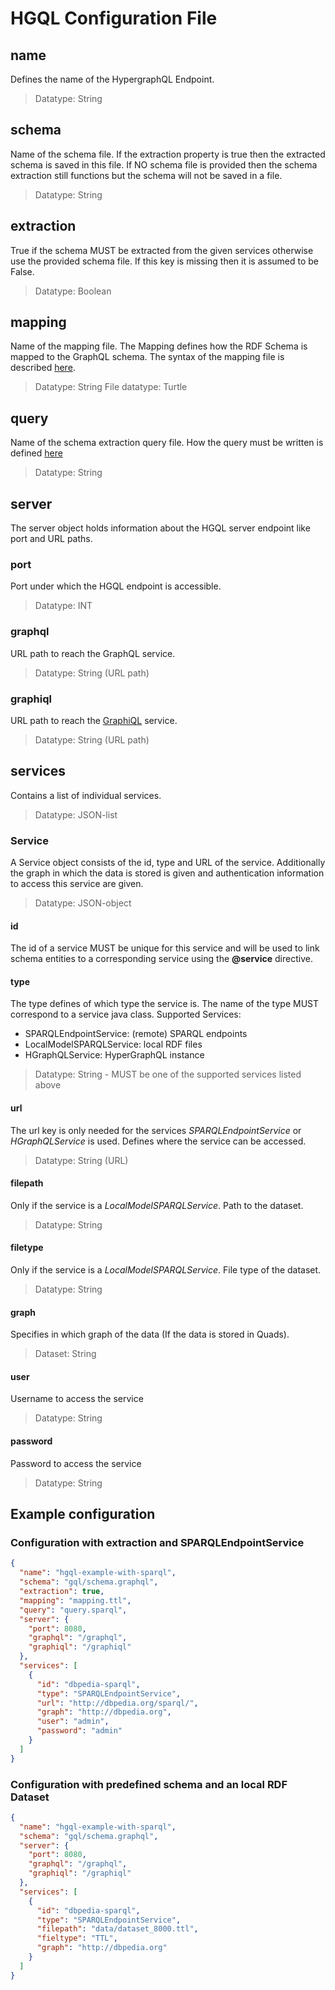 # HGQL Configuration File
## name
Defines the name of the HypergraphQL Endpoint.
> Datatype: String

## schema
Name of the schema file. If the extraction property is true then the extracted schema is saved in this file. 
If NO schema file is provided then the schema extraction still functions but the schema will not be saved in a file.
> Datatype: String

## extraction
True if the schema MUST be extracted from the given services otherwise use the provided schema file.
If this key is missing then it is assumed to be False.
> Datatype: Boolean

## mapping
Name of the mapping file. The Mapping defines how the RDF Schema is mapped to the GraphQL schema.
The syntax of the mapping file is described [here](./schema_mapping.md).
>Datatype: String
>File datatype: Turtle

## query
Name of the schema extraction query file. How the query must be written is defined [here](./schema_extraction_query.md)
>Datatype: String

## server
The server object holds information about the HGQL server endpoint like port and URL paths.
### port
Port under which the HGQL endpoint is accessible.
>Datatype: INT

### graphql
URL path to reach the GraphQL service.
> Datatype: String (URL path)

### graphiql
URL path to reach the [GraphiQL](https://github.com/graphql/graphiql) service.
> Datatype: String (URL path)

## services
Contains a list of individual services. 

>Datatype: JSON-list
### Service
A Service object consists of the id, type and URL of the service.
Additionally the graph in which the data is stored is given and authentication information to access this service are given.
>Datatype: JSON-object
#### id
The id of a service MUST be unique for this service and will be used to link schema entities to a corresponding service using the **@service** directive.
#### type
The type defines of which type the service is.
The name of the type MUST correspond to a service java class.
Supported Services:         
 - SPARQLEndpointService:   (remote) SPARQL endpoints 
 - LocalModelSPARQLService: local RDF files
 - HGraphQLService: HyperGraphQL instance
>Datatype: String - MUST be one of the supported services listed above
#### url
The url key is only needed for the services *SPARQLEndpointService* or *HGraphQLService* is used. 
Defines where the service can be accessed.
>Datatype: String (URL)
#### filepath
Only if the service is a *LocalModelSPARQLService*. Path to the dataset.
>Datatype: String 
#### filetype
Only if the service is a *LocalModelSPARQLService*. File type of the dataset.
>Datatype: String 
#### graph
Specifies in which graph of the data (If the data is stored in Quads).
>Dataset: String
#### user
Username to access the service
>Datatype: String
#### password
Password to access the service
>Datatype: String

## Example configuration
### Configuration with extraction and SPARQLEndpointService
```json
{
  "name": "hgql-example-with-sparql",
  "schema": "gql/schema.graphql",
  "extraction": true,
  "mapping": "mapping.ttl",
  "query": "query.sparql",
  "server": {
    "port": 8080,
    "graphql": "/graphql",
    "graphiql": "/graphiql"
  },
  "services": [
    {
      "id": "dbpedia-sparql",
      "type": "SPARQLEndpointService",
      "url": "http://dbpedia.org/sparql/",
      "graph": "http://dbpedia.org",
      "user": "admin",
      "password": "admin"
    }
  ]
}
```

### Configuration with predefined schema and an local RDF Dataset
```json
{
  "name": "hgql-example-with-sparql",
  "schema": "gql/schema.graphql",
  "server": {
    "port": 8080,
    "graphql": "/graphql",
    "graphiql": "/graphiql"
  },
  "services": [
    {
      "id": "dbpedia-sparql",
      "type": "SPARQLEndpointService",
      "filepath": "data/dataset_8000.ttl",
      "fieltype": "TTL",
      "graph": "http://dbpedia.org"
    }
  ]
}
```